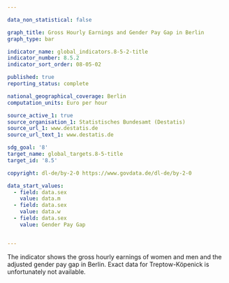 ```yaml
---

data_non_statistical: false

graph_title: Gross Hourly Earnings and Gender Pay Gap in Berlin
graph_type: bar

indicator_name: global_indicators.8-5-2-title
indicator_number: 8.5.2
indicator_sort_order: 08-05-02

published: true
reporting_status: complete

national_geographical_coverage: Berlin
computation_units: Euro per hour

source_active_1: true
source_organisation_1: Statistisches Bundesamt (Destatis)
source_url_1: www.destatis.de
source_url_text_1: www.destatis.de

sdg_goal: '8'
target_name: global_targets.8-5-title
target_id: '8.5'

copyright: dl-de/by-2-0 https://www.govdata.de/dl-de/by-2-0

data_start_values:
  - field: data.sex
    value: data.m
  - field: data.sex
    value: data.w
  - field: data.sex
    value: Gender Pay Gap


---
```


The indicator shows the gross hourly earnings of women and men and the adjusted gender pay gap in Berlin. Exact data for Treptow-Köpenick is unfortunately not available. 

